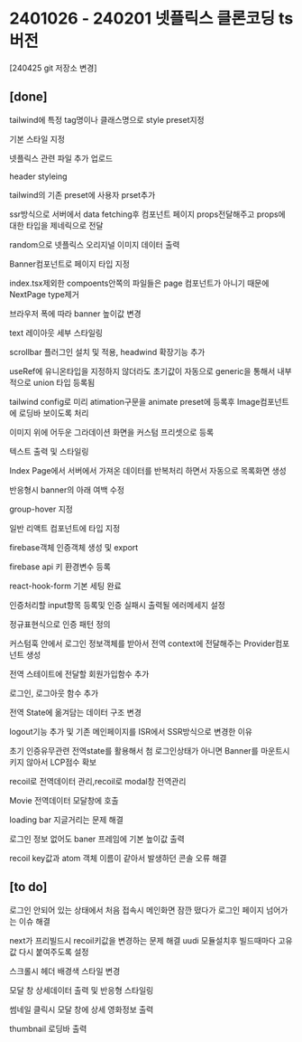  <h1>2401026 - 240201 넷플릭스 클론코딩 ts 버전</h1>

[240425 git 저장소 변경]

## [done] 

tailwind에 특정 tag명이나 클래스명으로 style preset지정

기본 스타일 지정

넷플릭스 관련 파일 추가 업로드

header styleing

tailwind의 기존 preset에 사용자 prset추가

ssr방식으로 서버에서 data fetching후 컴포넌트 페이지 props전달해주고 props에 대한 타입을 제네릭으로 전달

random으로 넷플릭스 오리지널 이미지 데이터 출력

Banner컴포넌트로 페이지 타입 지정

index.tsx제외한 compoents안쪽의 파일들은 page 컴포넌트가 아니기 때문에 NextPage type제거

브라우저 폭에 따라 banner 높이값 변경

text 레이아웃 세부 스타일링

scrollbar 플러그인 설치 및 적용, headwind 확장기능 추가

useRef에 유니온타입을 지정하지 않더라도 초기값이 자동으로 generic을 통해서 내부적으로 union 타입 등록됨

tailwind config로 미리 atimation구문을 animate preset에 등록후 Image컴포넌트에 로딩바 보이도록 처리

이미지 위에 어두운 그라데이션 화면을 커스텀 프리셋으로 등록

텍스트 출력 및 스타일링

Index Page에서 서버에서 가져온 데이터를 반복처리 하면서 자동으로 목록화면 생성

반응형시 banner의 아래 여백 수정

group-hover 지정

일반 리액트 컴포넌트에 타입 지정

firebase객체 인증객체 생성 및 export

firebase api 키 환경변수 등록

react-hook-form 기본 세팅 완료

인증처리할 input항목 등록및 인증 실패시 출력될 에러메세지 설정

정규표현식으로 인증 패턴 정의

커스텀훅 안에서 로그인 정보객체를 받아서 전역 context에 전달해주는 Provider컴포넌트 생성

전역 스테이트에 전달할 회원가입함수 추가

로그인, 로그아웃 함수 추가

전역 State에 옮겨담는 데이터 구조 변경

logout기능 추가 및 기존 메인페이지를 ISR에서 SSR방식으로 변경한 이유

초기 인증유무관련 전역state를 활용해서 첨 로그인상태가 아니면 Banner를 마운트시키지 않아서 LCP점수 확보

recoil로 전역데이터 관리,recoil로 modal창 전역관리

Movie 전역데이터 모달창에 호출

loading bar 지글거리는 문제 해결


로그인 정보 없어도 baner 프레임에 기본 높이값 출력

recoil key값과 atom 객체 이름이 같아서 발생하던 콘솔 오류 해결


## [to do]

로그인 안되어 있는 상태에서 처음 접속시 메인화면 잠깐 떴다가 로그인 페이지 넘어가는 이슈 해결

next가 프리빌드시 recoil키값을 변경하는 문제 해결 uudi 모듈설치후 빌드때마다 고유값 다시 붙여주도록 설정

스크롤시 헤더 배경색 스타일 변경

모달 창 상세데이터 출력 및 반응형 스타일링

썸네일 클릭시 모달 창에 상세 영화정보 출력

thumbnail 로딩바 출력








